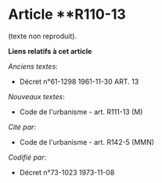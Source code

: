 # Article **R110-13

(texte non reproduit).

**Liens relatifs à cet article**

_Anciens textes_:

  - Décret n°61-1298 1961-11-30 ART. 13

_Nouveaux textes_:

  - Code de l'urbanisme - art. R111-13 (M)

_Cité par_:

  - Code de l'urbanisme - art. R142-5 (MMN)

_Codifié par_:

  - Décret n°73-1023 1973-11-08
